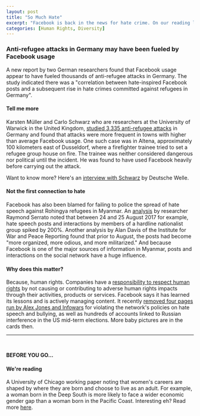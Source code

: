 ```yaml
---
layout: post
title: "So Much Hate"
excerpt: "Facebook is back in the news for hate crime. On our reading list is a report on how a woman's career is shaped by geography."
categories: [Human Rights, Diversity]
---
```


### Anti-refugee attacks in Germany may have been fueled by Facebook usage

A new report by two German researchers found that Facebook usage appear to have fueled thousands of anti-refugee attacks in Germany. The study indicated there was a "correlation between hate-inspired Facebook posts and a subsequent rise in hate crimes committed against refugees in Germany".

#### Tell me more

Karsten Müller and Carlo Schwarz who are researchers at the University of Warwick in the United Kingdom, <a href="https://www.nytimes.com/2018/08/21/world/europe/facebook-refugee-attacks-germany.html" target="_blank">studied 3,335 anti-refugee attacks</a> in Germany and found that attacks were more frequent in towns with higher than average Facebook usage. One such case was in Altena, approximately 100 kilometers east of Dusseldorf, where a firefighter trainee tried to set a refugee group house on fire. The trainee was neither considered dangerous nor political until the incident. He was found to have used Facebook heavily before carrying out the attack.

Want to know more? Here's an <a href="https://www.dw.com/en/facebook-usage-fueled-anti-refugee-attacks-in-germany-research-suggests/a-45182342" target="_blank">interview with Schwarz</a> by Deutsche Welle.

#### Not the first connection to hate

Facebook has also been blamed for failing to police the spread of hate speech against Rohingya refugees in Myanmar. An <a href="https://www.theguardian.com/world/2018/apr/03/revealed-facebook-hate-speech-exploded-in-myanmar-during-rohingya-crisis" target="_blank">analysis</a> by researcher Raymond Serrato noted that between 24 and 25 August 2017 for example, hate speech posts and interactions by members of a hardline nationalist group spiked by 200%. Another analysis by Alan Davis of the Institute for War and Peace Reporting found that prior to August, the posts had become "more organized, more odious, and more militarized." And because Facebook is one of the major sources of information in Myanmar, posts and interactions on the social network have a huge influence.

#### Why does this matter?

Because, human rights. Companies have a <a href="https://www.ohchr.org/Documents/Publications/GuidingPrinciplesBusinessHR_EN.pdf" target="_blank">responsibility to respect human rights</a> by not causing or contributing to adverse human rights impacts through their activities, products or services. Facebook says it has learned its lessons and is actively managing content. It recently <a href="https://www.theverge.com/2018/8/6/17655102/facebook-bans-alex-jones-infowars-pages" target="_blank">removed four pages run by Alex Jones and Infowars</a> for violating the network's policies on hate speech and bullying, as well as hundreds of accounts linked to Russian interference in the US mid-term elections. More baby pictures are in the cards then.

* * *
<br />

**BEFORE YOU GO...**

#### **We're reading**

A University of Chicago working paper noting that women's careers are shaped by where they are born and choose to live as an adult. For example, a woman born in the Deep South is more likely to face a wider economic gender gap than a woman born in the Pacific Coast. Interesting eh? Read more <a href="https://bfi.uchicago.edu/Charles-WP-201856" target="_blank">here</a>.
